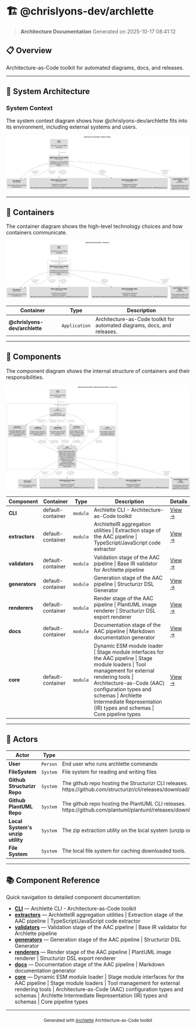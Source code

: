 # 🏗️ @chrislyons-dev/archlette

> **Architecture Documentation**
> Generated on 2025-10-17 08:41:12

## 📋 Overview

Architecture-as-Code toolkit for automated diagrams, docs, and releases.

---

## 📐 System Architecture

### System Context

The system context diagram shows how @chrislyons-dev/archlette fits into its environment, including external systems and users.

![System Context Diagram](./diagrams/structurizr-SystemContext.png)

---

## 🏢 Containers

The container diagram shows the high-level technology choices and how containers communicate.

![Container Diagram](./diagrams/structurizr-Containers.png)

<table>
<thead>
<tr>
<th>Container</th>
<th>Type</th>
<th>Description</th>
</tr>
</thead>
<tbody>
<tr>
<td><strong>@chrislyons-dev/archlette</strong></td>
<td><code>Application</code></td>
<td>Architecture-as-Code toolkit for automated diagrams, docs, and releases.</td>
</tr>
</tbody>
</table>


---

## 🧩 Components

The component diagram shows the internal structure of containers and their responsibilities.

![Component Diagram](./diagrams/structurizr-Components__chrislyons_dev_archlette.png)

<table>
<thead>
<tr>
<th>Component</th>
<th>Container</th>
<th>Type</th>
<th>Description</th>
<th>Details</th>
</tr>
</thead>
<tbody>
<tr>
<td><strong>CLI</strong></td>
<td>default-container</td>
<td><code>module</code></td>
<td>Archlette CLI - Architecture-as-Code toolkit</td>
<td><a href="./cli.md">View →</a></td>
</tr>
<tr>
<td><strong>extractors</strong></td>
<td>default-container</td>
<td><code>module</code></td>
<td>ArchletteIR aggregation utilities | Extraction stage of the AAC pipeline | TypeScript/JavaScript code extractor</td>
<td><a href="./extractors.md">View →</a></td>
</tr>
<tr>
<td><strong>validators</strong></td>
<td>default-container</td>
<td><code>module</code></td>
<td>Validation stage of the AAC pipeline | Base IR validator for Archlette pipeline</td>
<td><a href="./validators.md">View →</a></td>
</tr>
<tr>
<td><strong>generators</strong></td>
<td>default-container</td>
<td><code>module</code></td>
<td>Generation stage of the AAC pipeline | Structurizr DSL Generator</td>
<td><a href="./generators.md">View →</a></td>
</tr>
<tr>
<td><strong>renderers</strong></td>
<td>default-container</td>
<td><code>module</code></td>
<td>Render stage of the AAC pipeline | PlantUML image renderer | Structurizr DSL export renderer</td>
<td><a href="./renderers.md">View →</a></td>
</tr>
<tr>
<td><strong>docs</strong></td>
<td>default-container</td>
<td><code>module</code></td>
<td>Documentation stage of the AAC pipeline | Markdown documentation generator</td>
<td><a href="./docs.md">View →</a></td>
</tr>
<tr>
<td><strong>core</strong></td>
<td>default-container</td>
<td><code>module</code></td>
<td>Dynamic ESM module loader | Stage module interfaces for the AAC pipeline | Stage module loaders | Tool management for external rendering tools | Architecture-as-Code (AAC) configuration types and schemas | Archlette Intermediate Representation (IR) types and schemas | Core pipeline types</td>
<td><a href="./core.md">View →</a></td>
</tr>
</tbody>
</table>


---

## 👥 Actors

<table>
<thead>
<tr>
<th>Actor</th>
<th>Type</th>
<th>Description</th>
</tr>
</thead>
<tbody>
<tr>
<td><strong>User</strong></td>
<td><code>Person</code></td>
<td>End user who runs archlette commands</td>
</tr>
<tr>
<td><strong>FileSystem</strong></td>
<td><code>System</code></td>
<td>File system for reading and writing files</td>
</tr>
<tr>
<td><strong>Github Structurizr Repo</strong></td>
<td><code>System</code></td>
<td>The github repo hosting the Structurizr CLI releases. https://github.com/structurizr/cli/releases/download/v${TOOL_VERSIONS.structurizr}/structurizr-cli.zip</td>
</tr>
<tr>
<td><strong>Github PlantUML Repo</strong></td>
<td><code>System</code></td>
<td>The github repo hosting the PlantUML CLI releases. https://github.com/plantuml/plantuml/releases/download/v${TOOL_VERSIONS.plantuml}/plantuml-${TOOL_VERSIONS.plantuml}.jar</td>
</tr>
<tr>
<td><strong>Local System's unzip utility</strong></td>
<td><code>System</code></td>
<td>The zip extraction utility on the local system (unzip on Unix, Expand-Archive on Windows).</td>
</tr>
<tr>
<td><strong>File System</strong></td>
<td><code>System</code></td>
<td>The local file system for caching downloaded tools.</td>
</tr>
</tbody>
</table>


---

## 📚 Component Reference

Quick navigation to detailed component documentation:

- **[CLI](./cli.md)** — Archlette CLI - Architecture-as-Code toolkit
- **[extractors](./extractors.md)** — ArchletteIR aggregation utilities | Extraction stage of the AAC pipeline | TypeScript/JavaScript code extractor
- **[validators](./validators.md)** — Validation stage of the AAC pipeline | Base IR validator for Archlette pipeline
- **[generators](./generators.md)** — Generation stage of the AAC pipeline | Structurizr DSL Generator
- **[renderers](./renderers.md)** — Render stage of the AAC pipeline | PlantUML image renderer | Structurizr DSL export renderer
- **[docs](./docs.md)** — Documentation stage of the AAC pipeline | Markdown documentation generator
- **[core](./core.md)** — Dynamic ESM module loader | Stage module interfaces for the AAC pipeline | Stage module loaders | Tool management for external rendering tools | Architecture-as-Code (AAC) configuration types and schemas | Archlette Intermediate Representation (IR) types and schemas | Core pipeline types

---

<div align="center">
<sub>Generated with <a href="https://github.com/architectlabs/archlette">Archlette</a> Architecture-as-Code toolkit</sub>
</div>

